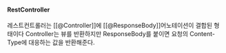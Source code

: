 
#### RestController

레스트컨트롤러는 [[@Controller]]에 [[@ResponseBody]]어노테이션이 결합된 형태이다
Controller는 뷰를 반환하지만 ResponseBody를 붙이면 요청의 Content-Type에 대응하는 값을 반환해준다.